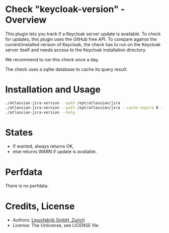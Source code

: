 # Check "keycloak-version" - Overview

This plugin lets you track if a Keycloak server update is available. To check for updates, this plugin uses the GitHub free API. To compare against the current/installed version of Keycloak, the check has to run on the Keycloak server itself and needs access to the Keycloak installation directory.

We recommend to run this check once a day.

The check uses a sqlite database to cache its query result.


# Installation and Usage

```bash
./atlassian-jira-version --path /opt/atlassian/jira
./atlassian-jira-version --path /opt/atlassian/jira --cache-expire 8 --always-ok
./atlassian-jira-version --help
```


# States

* If wanted, always returns OK,
* else returns WARN if update is available.


# Perfdata

There is no perfdata.


# Credits, License

* Authors: [Linuxfabrik GmbH, Zurich](https://www.linuxfabrik.ch)
* License: The Unlicense, see LICENSE file.
